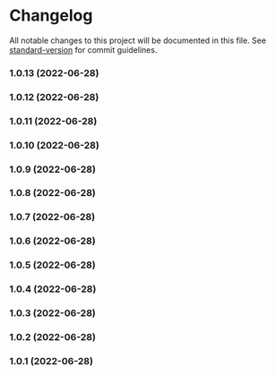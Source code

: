 # Changelog

All notable changes to this project will be documented in this file. See [standard-version](https://github.com/conventional-changelog/standard-version) for commit guidelines.

### 1.0.13 (2022-06-28)

### 1.0.12 (2022-06-28)

### 1.0.11 (2022-06-28)

### 1.0.10 (2022-06-28)

### 1.0.9 (2022-06-28)

### 1.0.8 (2022-06-28)

### 1.0.7 (2022-06-28)

### 1.0.6 (2022-06-28)

### 1.0.5 (2022-06-28)

### 1.0.4 (2022-06-28)

### 1.0.3 (2022-06-28)

### 1.0.2 (2022-06-28)

### 1.0.1 (2022-06-28)
